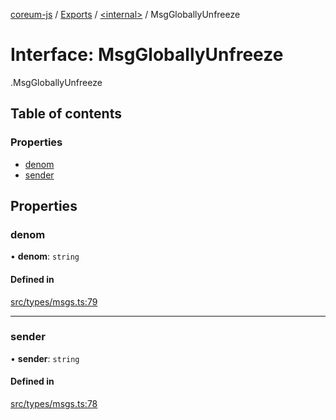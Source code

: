 [coreum-js](../README.md) / [Exports](../modules.md) / [<internal\>](../modules/internal_.md) / MsgGloballyUnfreeze

# Interface: MsgGloballyUnfreeze

[<internal>](../modules/internal_.md).MsgGloballyUnfreeze

## Table of contents

### Properties

- [denom](internal_.MsgGloballyUnfreeze.md#denom)
- [sender](internal_.MsgGloballyUnfreeze.md#sender)

## Properties

### denom

• **denom**: `string`

#### Defined in

[src/types/msgs.ts:79](https://github.com/PyramydLabs/coreum-js/blob/75debec/src/types/msgs.ts#L79)

___

### sender

• **sender**: `string`

#### Defined in

[src/types/msgs.ts:78](https://github.com/PyramydLabs/coreum-js/blob/75debec/src/types/msgs.ts#L78)
